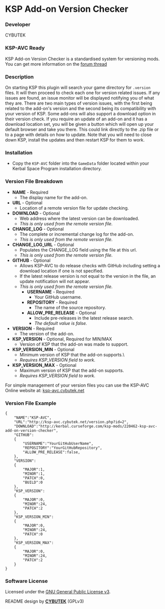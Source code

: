 # KSP Add-on Version Checker

### Developer

CYBUTEK

### KSP-AVC Ready

KSP Add-on Version Checker is a standardised system for versioning mods.
You can get more information on the [forum
thread](http://forum.kerbalspaceprogram.com/threads/79745)

### Description

On starting KSP this plugin will search your game directory for
`.version` files. It will then proceed to check each one for version
related issues. If any issues are found, an issue monitor will be
displayed notifying you of what they are. There are two main types of
version issues, with the first being related to the add-on\'s version
and the second being its compatibility with your version of KSP. Some
add-ons will also support a download option in their version check. If
you require an update of an add-on and it has a download location set,
you will be given a button which will open up your default browser and
take you there. This could link directly to the .zip file or to a page
with details on how to update. Note that you will need to close down
KSP, install the updates and then restart KSP for them to work.

### Installation

* Copy the `KSP-AVC` folder into the `GameData` folder located within your Kerbal Space Program installation directory.

### Version File Breakdown

* **NAME** - Required
	+ The display name for the add-on.
* **URL** - Optional
	+ Location of a remote version file for update checking.
* **DOWNLOAD** - Optional
	+ Web address where the latest version can be downloaded.
    + *This is only used from the remote version file.*
* **CHANGE_LOG** - Optional
	+ The complete or incremental change log for the add-on.
    + *This is only used from the remote version file.*
* **CHANGE_LOG_URL** - Optional
    + Populates the CHANGE_LOG field using the file at this url.
    + *This is only used from the remote version file.*
* **GITHUB** - Optional
	+ Allows KSP-AVC to do release checks with GitHub including setting a download location if one is not specified.
	+ If the latest release version is not equal to the version in the file, an update notification will not appear.
	+ *This is only used from the remote version file.*
		- **USERNAME** - Required
			- Your GitHub username.
		- **REPOSITORY** - Required
			- The name of the source repository.
		- **ALLOW_PRE_RELEASE** - Optional
			- Include pre-releases in the latest release search.
			- *The default value is false.*
* **VERSION** - Required
	+ The version of the add-on.
* **KSP_VERSION** - Optional, Required for MIN/MAX
	+ Version of KSP that the add-on was made to support.
* **KSP_VERSION_MIN** - Optional
	+ Minimum version of KSP that the add-on supports.\
	+ *Requires KSP_VERSION field to work.*
* **KSP_VERSION_MAX** - Optional
	+ Maximum version of KSP that the add-on supports.
    + *Requires KSP_VERSION field to work.*

For simple management of your version files you can use the KSP-AVC
Online website at: [ksp-avc.cybutek.net](http://ksp-avc.cybutek.net)

### Version File Example

```
{
    "NAME":"KSP-AVC",
    "URL":"http://ksp-avc.cybutek.net/version.php?id=2",
    "DOWNLOAD":"http://kerbal.curseforge.com/ksp-mods/220462-ksp-avc-add-on-version-checker",
    "GITHUB":
    {
        "USERNAME":"YourGitHubUserName",
        "REPOSITORY":"YourGitHubRepository",
        "ALLOW_PRE_RELEASE":false,
    },
    "VERSION":
    {
        "MAJOR":1,
        "MINOR":1,
        "PATCH":0,
        "BUILD":0
    },
    "KSP_VERSION":
    {
        "MAJOR":0,
        "MINOR":24,
        "PATCH":2
    },
    "KSP_VERSION_MIN":
    {
        "MAJOR":0,
        "MINOR":24,
        "PATCH":0
    },
    "KSP_VERSION_MAX":
    {
        "MAJOR":0,
        "MINOR":24,
        "PATCH":2
    }
}
```

### Software License

Licensed under the [GNU General Public License v3](LICENSE.txt).

README design by [**CYBUTEK**](http://ksp.cybutek.net)
(GPLv3)
